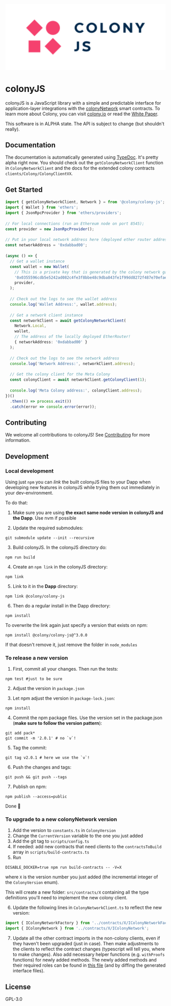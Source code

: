 <div align="center">
  <img src="media/colonyJS_color.svg" width="600" />
</div>

# colonyJS

colonyJS is a JavaScript library with a simple and predictable interface for application-layer integrations with the [colonyNetwork](https://github.com/JoinColony/colonyNetwork) smart contracts. To learn more about Colony, you can visit [colony.io](https://colony.io/) or read the [White Paper](https://colony.io/whitepaper.pdf).

This software is in ALPHA state. The API is subject to change (but shouldn't really).

## Documentation

The documentation is automatically generated using [TypeDoc](https://github.com/TypeStrong/typedoc). It's pretty alpha right now. You should check out the `getColonyNetworkClient` function in `ColonyNetworkClient` and the docs for the extended colony contracts `clients/Colony/ColonyClientVX`.

## Get Started

```ts
import { getColonyNetworkClient, Network } = from '@colony/colony-js';
import { Wallet } from 'ethers';
import { JsonRpcProvider } from 'ethers/providers';

// For local connections (run an Ethereum node on port 8545);
const provider = new JsonRpcProvider();

// Put in your local network address here (deployed ether router address)
const networkAddress = '0xdabbad00';

(async () => {
  // Get a wallet instance
  const wallet = new Wallet(
    // This is a private key that is generated by the colony network ganache instance
    '0x0355596cdb5e5242ad082c4fe3f8bbe48c9dba843fe1f99dd8272f487e70efae',
    provider,
  );

  // Check out the logs to see the wallet address
  console.log('Wallet Address:', wallet.address);

  // Get a network client instance
  const networkClient = await getColonyNetworkClient(
    Network.Local,
    wallet,
    // The address of the locally deployed EtherRouter!
    { networkAddress: '0xdabbad00' }
  );

  // Check out the logs to see the network address
  console.log('Network Address:', networkClient.address);

  // Get the colony client for the Meta Colony
  const colonyClient = await networkClient.getColonyClient(1);

  console.log('Meta Colony address:', colonyClient.address);
})()
  .then(() => process.exit())
  .catch(error => console.error(error));

```

## Contributing

We welcome all contributions to colonyJS! See [Contributing](https://github.com/JoinColony/colonyJS/blob/master/CONTRIBUTING.md) for more information.

## Development

### Local development

Using just `npm` you can _link_ the built colonyJS files to your Dapp when developing new features in colonyJS while trying them out immediately in your dev-environment.

To do that:

1) Make sure you are using **the exact same node version in colonyJS and the Dapp**. Use nvm if possible

2) Update the required submodules:

```shell
git submodule update --init --recursive
```

3) Build colonyJS. In the colonyJS directory do:

```shell
npm run build
```

4) Create an `npm link` in the colonyJS directory:

```shell
npm link
```

5) Link to it in the **Dapp** directory:

```shell
npm link @colony/colony-js
```

6) Then do a regular install in the Dapp directory:

```shell
npm install
```

To overwrite the link again just specify a version that exists on npm:

```shell
npm install @colony/colony-js@^3.0.0
```

If that doesn't remove it, just remove the folder in `node_modules`

### To release a new version

1) First, commit all your changes. Then run the tests:

```shell
npm test #just to be sure
```

2) Adjust the version in `package.json`

3) Let npm adjust the version in `package-lock.json`:

```shell
npm install
```

4) Commit the npm package files. Use the version set in the package.json (**make sure to follow the version pattern**):

```shell
git add pack*
git commit -m '2.0.1' # no `v`!
```

5) Tag the commit:

```shell
git tag v2.0.1 # here we use the `v`!
```

6) Push the changes and tags:

```shell
git push && git push --tags
```

7) Publish on npm:

```
npm publish --access=public
```

Done 🎊

### To upgrade to a new colonyNetwork version

1) Add the version to `constants.ts` in `ColonyVersion`
2) Change the `CurrentVersion` variable to the one you just added
3) Add the git tag to `scripts/config.ts`
4) If needed: add new contracts that need clients to the `contractsToBuild` array in `scripts/build-contracts.ts`
5) Run
```shell
DISABLE_DOCKER=true npm run build-contracts -- -V=X
```

where `X` is the version number you just added (the incremental integer of the `ColonyVersion` enum).

This will create a new folder: `src/contracts/X` containing all the type definitions you'll need to implement the new colony client.

6) Update the following lines in `ColonyNetworkClient.ts` to reflect the new version:

```ts
import { IColonyNetworkFactory } from '../contracts/X/IColonyNetworkFactory';
import { IColonyNetwork } from '../contracts/X/IColonyNetwork';
```

7) Update all the other contract imports in the non-colony clients, even if they haven't been upgraded (just in case). Then make adjustments to the clients to reflect the contract changes (typescript will tell you, where to make changes). Also add necessary helper functions (e.g. `withProofs` functions) for newly added methods. The newly added methods and their required roles can be found in [this file](https://github.com/JoinColony/colonyNetwork/blob/develop/contracts/colony/ColonyAuthority.sol) (and by diffing the generated interface files).


## License

GPL-3.0
